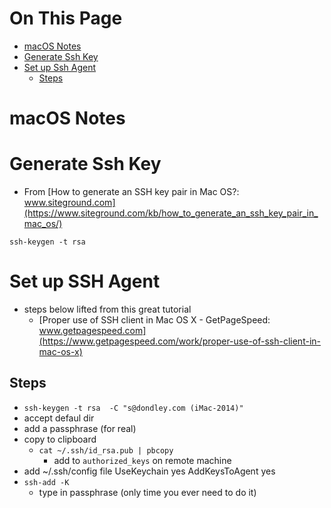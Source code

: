 # On This Page

- [macOS Notes](#macos-notes)
- [Generate Ssh Key](#generate-ssh-key)
- [Set up Ssh Agent](#set-up-ssh-agent)
    - [Steps](#steps)

# macOS Notes

# Generate Ssh Key
* From [How to generate an SSH key pair in Mac OS?: www.siteground.com](https://www.siteground.com/kb/how_to_generate_an_ssh_key_pair_in_mac_os/)
```
ssh-keygen -t rsa
```

# Set up SSH Agent
* steps below lifted from this great tutorial
    * [Proper use of SSH client in Mac OS X - GetPageSpeed: www.getpagespeed.com](https://www.getpagespeed.com/work/proper-use-of-ssh-client-in-mac-os-x)
## Steps
* `ssh-keygen -t rsa  -C "s@dondley.com (iMac-2014)"`
* accept defaul dir
* add a passphrase (for real)
* copy to clipboard
    * `cat ~/.ssh/id_rsa.pub | pbcopy` 
        * add to `authorized_keys` on remote machine 
* add ~/.ssh/config file
    UseKeychain yes
    AddKeysToAgent yes 
* `ssh-add -K`
    * type in passphrase (only time you ever need to do it)
 
